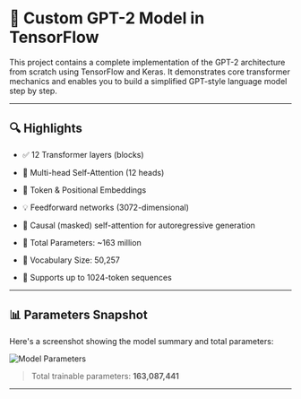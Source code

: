 # 🧠 Custom GPT-2 Model in TensorFlow

This project contains a complete implementation of the GPT-2 architecture from scratch using TensorFlow and Keras. It demonstrates core transformer mechanics and enables you to build a simplified GPT-style language model step by step.

---

## 🔍 Highlights
- ✅ 12 Transformer layers (blocks)
- 🧠 Multi-head Self-Attention (12 heads)
- 🧩 Token & Positional Embeddings
- 💡 Feedforward networks (3072-dimensional)
- 🔄 Causal (masked) self-attention for autoregressive generation
- 🧮 Total Parameters: ~163 million

- 🔡 Vocabulary Size: 50,257
- 📏 Supports up to 1024-token sequences

---

## 📊 Parameters Snapshot

Here's a screenshot showing the model summary and total parameters:

![Model Parameters](![gpt](https://github.com/user-attachments/assets/25fe0e74-f35b-4560-bdb2-7bf54eca5eb8))  
> Total trainable parameters: **163,087,441**

---


